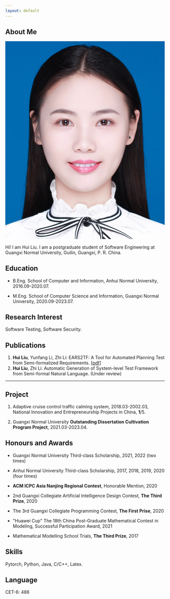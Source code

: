 ```yaml
---
layout: default
---
```


## About Me

<img class="profile-picture" src="photolh.png">

Hi! I am Hui Liu. I am a postgraduate student of Software Engineering at Guangxi Normal University, Guilin, Guangxi, P. R. China.

## Education

* B.Eng. School of Computer and Information, Anhui Normal University, 2016.09-2020.07.

* M.Eng. School of Computer Science and Information, Guangxi Normal University, 2020.09-2023.07.

## Research Interest

Software Testing, Software Security.

## Publications

1. **Hui Liu**, Yunfang Li, Zhi Li: EARS2TF: A Tool for Automated Planning Test from Semi-formalized Requirements. \[[pdf](https://ksiresearch.org/seke/seke22paper/paper179.pdf)\]
2. **Hui Liu**, Zhi Li: Automatic Generation of System-level Test Framework from Semi-formal Natural Language. (Under review)

---
## Project

1. Adaptive cruise control traffic calming system, 2018.03-2002.03, National Innovation and Entrepreneurship Projects in China, **1**/5.

2. Guangxi Normal University **Outstanding Dissertation Cultivation Program Project**, 2021.03-2023.04.

## Honours and Awards

* Guangxi Normal University Third-class Scholarship, 2021, 2022 (two times)

* Anhui Normal University Third-class Scholarship, 2017, 2018, 2019, 2020 (four times)

* **ACM ICPC Asia Nanjing Regional Contest**, Honorable Mention, 2020

* 2nd Guangxi Collegiate Artificial Intelligence Design Contest, **The Third Prize**, 2020

* The 3rd Guangxi Collegiate Programming Contest, **The First Prise**, 2020

* "Huawei Cup" The 18th China Post-Graduate Mathematical Contest in Modeling, Successful Participation Award, 2021

* Mathematical Modelling School Trials,  **The Third Prize**, 2017

## Skills

Pytorch, Python, Java, C/C++, Latex.

## Language

CET-6: 486
